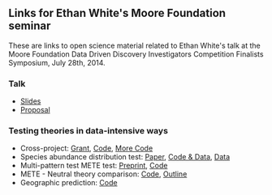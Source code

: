 ## Links for Ethan White's Moore Foundation seminar

These are links to open science material related to Ethan White's talk at the
Moore Foundation Data Driven Discovery Investigators Competition Finalists
Symposium, July 28th, 2014.

### Talk

* [Slides](http://dx.doi.org/10.6084/m9.figshare.1119641)
* [Proposal](https://github.com/ethanwhite/moore-ddd/raw/master/full_proposal.pdf)

### Testing theories in data-intensive ways

* Cross-project:
  [Grant](http://figshare.com/articles/Advancing_Macroecology_Using_Informatics_and_Entropy_Maximization_%28NSF_Grant__0953694%29/93937),
  [Code](https://github.com/weecology/mete),
  [More Code](https://github.com/weecology/macroecotools)
* Species abundance distribution test:
  [Paper](http://doi.org/10.1890/11-2177.1),
  [Code & Data](https://github.com/weecology/white-etal-2012-ecology), [Data](http://esapubs.org/archive/ecol/E092/201/default.htm)
* Multi-pattern test METE test: [Preprint](http://arxiv.org/abs/1308.0731), [Code](https://github.com/weecology/mete-energy)
* METE - Neutral theory comparison:
  [Code](https://github.com/rueuntal/neutral_mete_comparison), [Outline](https://github.com/rueuntal/neutral_mete_comparison/blob/master/outline.md)
* Geographic prediction: [Code](https://github.com/weecology/mete-geog)
